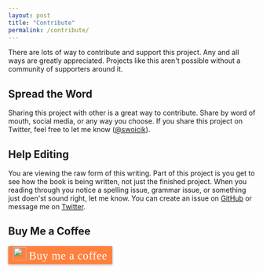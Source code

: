 ```yaml
---
layout: post
title: "Contribute"
permalink: /contribute/
---
```


There are lots of way to contribute and support this project. Any and all ways are greatly appreciated. Projects like this aren't possible without a community of supporters around it. 

## Spread the Word
Sharing this project with other is a great way to contribute. Share by word of mouth, social media, or any way you choose. If you share this project on Twitter, feel free to let me know ([@swoicik](https://twitter.com/swoicik)).

## Help Editing
You are viewing the raw form of this writing. Part of this project is you get to see how the book is being written, not just the finished project. When you reading through you notice a spelling issue, grammar issue, or something just doen'st sound right, let me know. You can create an issue on [GitHub](https://github.com/swoicik/cyod/issues) or message me on [Twitter](https://twitter.com/swoicik).

## Buy Me a Coffee
<div style="margin:0 auto;">
<style>.bmc-button img{width: 27px !important;margin-bottom: 1px !important;box-shadow: none !important;border: none !important;vertical-align: middle !important;}.bmc-button{line-height: 36px !important;height:37px !important;text-decoration: none !important;display:inline-flex !important;color:#FFFFFF !important;background-color:#FF813F !important;border-radius: 3px !important;border: 1px solid transparent !important;padding: 1px 9px !important;font-size: 23px !important;letter-spacing: 0.6px !important;box-shadow: 0px 1px 2px rgba(190, 190, 190, 0.5) !important;-webkit-box-shadow: 0px 1px 2px 2px rgba(190, 190, 190, 0.5) !important;margin: 0 auto !important;font-family:'Cookie', cursive !important;-webkit-box-sizing: border-box !important;box-sizing: border-box !important;-o-transition: 0.3s all linear !important;-webkit-transition: 0.3s all linear !important;-moz-transition: 0.3s all linear !important;-ms-transition: 0.3s all linear !important;transition: 0.3s all linear !important;}.bmc-button:hover, .bmc-button:active, .bmc-button:focus {-webkit-box-shadow: 0px 1px 2px 2px rgba(190, 190, 190, 0.5) !important;text-decoration: none !important;box-shadow: 0px 1px 2px 2px rgba(190, 190, 190, 0.5) !important;opacity: 0.85 !important;color:#FFFFFF !important;}</style><link href="https://fonts.googleapis.com/css?family=Cookie" rel="stylesheet"><a class="bmc-button" target="_blank" href="https://www.buymeacoffee.com/swoicik"><img src="https://www.buymeacoffee.com/assets/img/BMC-btn-logo.svg" alt="Buy me a coffee"><span style="margin-left:5px">Buy me a coffee</span></a>
</div>
